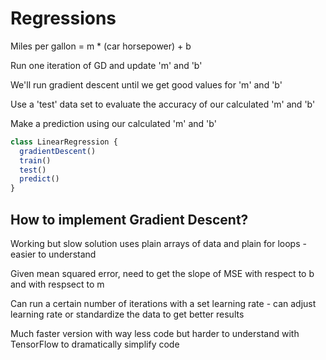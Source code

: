 # Regressions

Miles per gallon = m \* (car horsepower) + b

Run one iteration of GD and update 'm' and 'b'

We'll run gradient descent until we get good values for 'm' and 'b'

Use a 'test' data set to evaluate the accuracy of our calculated 'm' and 'b'

Make a prediction using our calculated 'm' and 'b'

```js
class LinearRegression {
  gradientDescent()
  train()
  test()
  predict()
}
```

## How to implement Gradient Descent?

Working but slow solution uses plain arrays of data and plain for loops - easier to understand

Given mean squared error, need to get the slope of MSE with respect to b and with respsect to m

Can run a certain number of iterations with a set learning rate - can adjust learning rate or standardize the data to get better results

Much faster version with way less code but harder to understand with TensorFlow to dramatically simplify code
